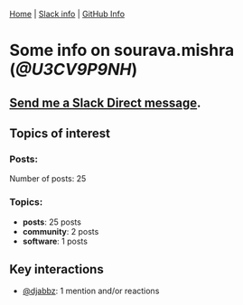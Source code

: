 [Home](https://kelu124.github.io/echommunity/) | [Slack info](https://kelu124.github.io/echommunity/) | [GitHub Info](https://kelu124.github.io/echommunity/github.html)

# Some info on __sourava.mishra__ (_@U3CV9P9NH_)


## [Send me a Slack Direct message](https://echopen.slack.com/messages/@sourava.mishra/).

## Topics of interest

### Posts: 

Number of posts: 25

### Topics:

* __posts__: 25 posts
* __community__: 2 posts
* __software__: 1 posts

## Key interactions 

* [@djabbz](./U2PFHNN3C.md): 1 mention and/or reactions
